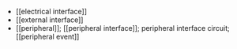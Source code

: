- [[electrical interface]]
- [[external interface]]
- [[peripheral]]; [[peripheral interface]]; peripheral interface circuit; [[peripheral event]]
